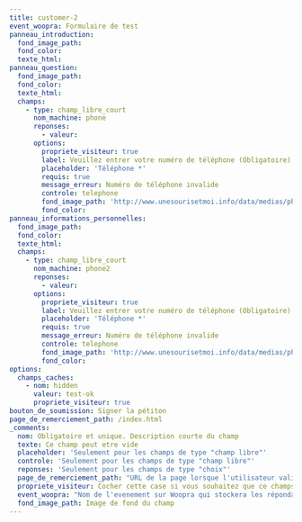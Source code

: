 ```yaml
---
title: customer-2
event_woopra: Formulaire de test
panneau_introduction:
  fond_image_path:
  fond_color:
  texte_html:
panneau_question:
  fond_image_path:
  fond_color:
  texte_html:
  champs:
    - type: champ_libre_court
      nom_machine: phone
      reponses:
        - valeur:
      options:
        propriete_visiteur: true
        label: Veuillez entrer votre numéro de téléphone (Obligatoire)
        placeholder: 'Téléphone *'
        requis: true
        message_erreur: Numéro de téléphone invalide
        controle: telephone
        fond_image_path: 'http://www.unesourisetmoi.info/data/medias/photos/134/changer-fond-ecran-windows_01.jpg'
        fond_color:
panneau_informations_personnelles:
  fond_image_path:
  fond_color:
  texte_html:
  champs:
    - type: champ_libre_court
      nom_machine: phone2
      reponses:
        - valeur:
      options:
        propriete_visiteur: true
        label: Veuillez entrer votre numéro de téléphone (Obligatoire)
        placeholder: 'Téléphone *'
        requis: true
        message_erreur: Numéro de téléphone invalide
        controle: telephone
        fond_image_path: 'http://www.unesourisetmoi.info/data/medias/photos/134/changer-fond-ecran-windows_01.jpg'
        fond_color:
options:
  champs_caches:
    - nom: hidden
      valeur: test-ok
      propriete_visiteur: true
bouton_de_soumission: Signer la pétiton
page_de_remerciement_path: /index.html
_comments:
  nom: Obligatoire et unique. Description courte du champ
  texte: Ce champ peut etre vide
  placeholder: 'Seulement pour les champs de type "champ libre"'
  controle: 'Seulement pour les champs de type "champ libre"'
  reponses: 'Seulement pour les champs de type "choix"'
  page_de_remerciement_path: "URL de la page lorsque l'utilisateur valide le formulaire"
  propriete_visiteur: Cocher cette case si vous souhaitez que ce champs remonte dans les propriété du visiteur sur Woopra
  event_woopra: "Nom de l'evenement sur Woopra qui stockera les répondants <a href=\"http://google.com\" target=\"_blank\">blabla</a>"
  fond_image_path: Image de fond du champ
---
```



